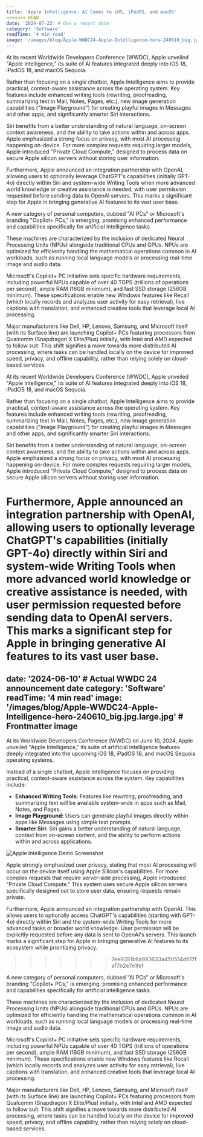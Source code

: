 ```yaml
---
title: 'Apple Intelligence: AI Comes to iOS, iPadOS, and macOS'
<<<<<<< HEAD
date: '2024-07-23' # Use a recent date
category: 'Software'
readTime: '4 min read'
image: '/images/blog/Apple-WWDC24-Apple-Intelligence-hero-240610_big.jpg.large.jpg' # Placeholder image path
---
```


At its recent Worldwide Developers Conference (WWDC), Apple unveiled "Apple Intelligence," its suite of AI features integrated deeply into iOS 18, iPadOS 18, and macOS Sequoia.

Rather than focusing on a single chatbot, Apple Intelligence aims to provide practical, context-aware assistance across the operating system. Key features include enhanced writing tools (rewriting, proofreading, summarizing text in Mail, Notes, Pages, etc.), new image generation capabilities ("Image Playground") for creating playful images in Messages and other apps, and significantly smarter Siri interactions.

Siri benefits from a better understanding of natural language, on-screen context awareness, and the ability to take actions within and across apps. Apple emphasized a strong focus on privacy, with most AI processing happening on-device. For more complex requests requiring larger models, Apple introduced "Private Cloud Compute," designed to process data on secure Apple silicon servers without storing user information.

Furthermore, Apple announced an integration partnership with OpenAI, allowing users to optionally leverage ChatGPT's capabilities (initially GPT-4o) directly within Siri and system-wide Writing Tools when more advanced world knowledge or creative assistance is needed, with user permission requested before sending data to OpenAI servers. This marks a significant step for Apple in bringing generative AI features to its vast user base. 

A new category of personal computers, dubbed "AI PCs" or Microsoft's branding "Copilot+ PCs," is emerging, promising enhanced performance and capabilities specifically for artificial intelligence tasks.

These machines are characterized by the inclusion of dedicated Neural Processing Units (NPUs) alongside traditional CPUs and GPUs. NPUs are optimized for efficiently handling the mathematical operations common in AI workloads, such as running local language models or processing real-time image and audio data.

Microsoft's Copilot+ PC initiative sets specific hardware requirements, including powerful NPUs capable of over 40 TOPS (trillions of operations per second), ample RAM (16GB minimum), and fast SSD storage (256GB minimum). These specifications enable new Windows features like Recall (which locally records and analyzes user activity for easy retrieval), live captions with translation, and enhanced creative tools that leverage local AI processing.

Major manufacturers like Dell, HP, Lenovo, Samsung, and Microsoft itself (with its Surface line) are launching Copilot+ PCs featuring processors from Qualcomm (Snapdragon X Elite/Plus) initially, with Intel and AMD expected to follow suit. This shift signifies a move towards more distributed AI processing, where tasks can be handled locally on the device for improved speed, privacy, and offline capability, rather than relying solely on cloud-based services.

At its recent Worldwide Developers Conference (WWDC), Apple unveiled "Apple Intelligence," its suite of AI features integrated deeply into iOS 18, iPadOS 18, and macOS Sequoia.

Rather than focusing on a single chatbot, Apple Intelligence aims to provide practical, context-aware assistance across the operating system. Key features include enhanced writing tools (rewriting, proofreading, summarizing text in Mail, Notes, Pages, etc.), new image generation capabilities ("Image Playground") for creating playful images in Messages and other apps, and significantly smarter Siri interactions.

Siri benefits from a better understanding of natural language, on-screen context awareness, and the ability to take actions within and across apps. Apple emphasized a strong focus on privacy, with most AI processing happening on-device. For more complex requests requiring larger models, Apple introduced "Private Cloud Compute," designed to process data on secure Apple silicon servers without storing user information.

Furthermore, Apple announced an integration partnership with OpenAI, allowing users to optionally leverage ChatGPT's capabilities (initially GPT-4o) directly within Siri and system-wide Writing Tools when more advanced world knowledge or creative assistance is needed, with user permission requested before sending data to OpenAI servers. This marks a significant step for Apple in bringing generative AI features to its vast user base. 
=======
date: '2024-06-10' # Actual WWDC 24 announcement date
category: 'Software'
readTime: '4 min read'
image: '/images/blog/Apple-WWDC24-Apple-Intelligence-hero-240610_big.jpg.large.jpg' # Frontmatter image
---

At its Worldwide Developers Conference (WWDC) on June 10, 2024, Apple unveiled "Apple Intelligence," its suite of artificial intelligence features deeply integrated into the upcoming iOS 18, iPadOS 18, and macOS Sequoia operating systems.


Instead of a single chatbot, Apple Intelligence focuses on providing practical, context-aware assistance across the system. Key capabilities include:

*   **Enhanced Writing Tools:** Features like rewriting, proofreading, and summarizing text will be available system-wide in apps such as Mail, Notes, and Pages.
*   **Image Playground:** Users can generate playful images directly within apps like Messages using simple text prompts.
*   **Smarter Siri:** Siri gains a better understanding of natural language, context from on-screen content, and the ability to perform actions within and across applications.

![Apple Intelligence Demo Screenshot](/images/blog/apple-intelligence-demo.png)

Apple strongly emphasized user privacy, stating that most AI processing will occur on the device itself using Apple Silicon's capabilities. For more complex requests that require server-side processing, Apple introduced "Private Cloud Compute." This system uses secure Apple silicon servers specifically designed *not* to store user data, ensuring requests remain private.

Furthermore, Apple announced an integration partnership with OpenAI. This allows users to optionally access ChatGPT's capabilities (starting with GPT-4o) directly within Siri and the system-wide Writing Tools for more advanced tasks or broader world knowledge. User permission will be explicitly requested before any data is sent to OpenAI's servers. This launch marks a significant step for Apple in bringing generative AI features to its ecosystem while prioritizing privacy.
>>>>>>> 7ee9351b6a993633a450514d617faf7b2e7e1fef

A new category of personal computers, dubbed "AI PCs" or Microsoft's branding "Copilot+ PCs," is emerging, promising enhanced performance and capabilities specifically for artificial intelligence tasks.

These machines are characterized by the inclusion of dedicated Neural Processing Units (NPUs) alongside traditional CPUs and GPUs. NPUs are optimized for efficiently handling the mathematical operations common in AI workloads, such as running local language models or processing real-time image and audio data.

Microsoft's Copilot+ PC initiative sets specific hardware requirements, including powerful NPUs capable of over 40 TOPS (trillions of operations per second), ample RAM (16GB minimum), and fast SSD storage (256GB minimum). These specifications enable new Windows features like Recall (which locally records and analyzes user activity for easy retrieval), live captions with translation, and enhanced creative tools that leverage local AI processing.

Major manufacturers like Dell, HP, Lenovo, Samsung, and Microsoft itself (with its Surface line) are launching Copilot+ PCs featuring processors from Qualcomm (Snapdragon X Elite/Plus) initially, with Intel and AMD expected to follow suit. This shift signifies a move towards more distributed AI processing, where tasks can be handled locally on the device for improved speed, privacy, and offline capability, rather than relying solely on cloud-based services. 